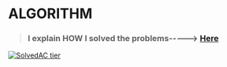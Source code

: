 # ALGORITHM

> ### I explain HOW I solved the problems-----> <a href="http://blog.naver.com/adamdoha">Here</a> 

[![SolvedAC tier](http://mazassumnida.wtf/api/v2/generate_badge?boj=adamdoha&210504)](https://solved.ac/adamdoha)
